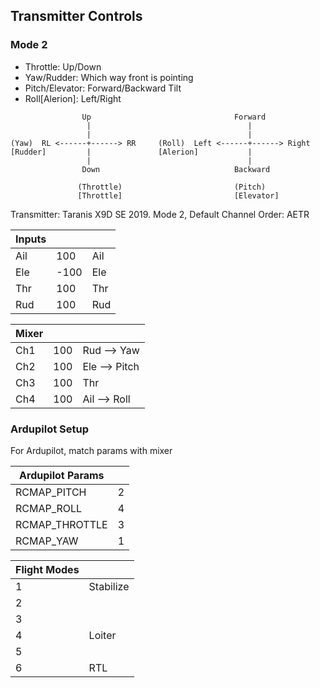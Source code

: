 
## Transmitter Controls

### Mode 2

- Throttle: Up/Down
- Yaw/Rudder: Which way front is pointing
- Pitch/Elevator: Forward/Backward Tilt
- Roll[Alerion]: Left/Right

```
                Up                                Forward
                 |                                   |
                 |                                   |
(Yaw)  RL <------+------> RR     (Roll)  Left <------+------> Right
[Rudder]         |               [Alerion]           |
                 |                                   |
                Down                              Backward   
                  
               (Throttle)                         (Pitch)
               [Throttle]                         [Elevator]       
```

Transmitter: Taranis X9D SE 2019.  Mode 2, Default Channel Order: AETR

| Inputs | | |
| - | - | - |
| Ail | 100 | Ail |
| Ele | -100 | Ele |
| Thr | 100 | Thr |
| Rud | 100 | Rud |

| Mixer | | |
| - | - | - |
| Ch1 | 100 | Rud --> Yaw |
| Ch2 | 100 | Ele --> Pitch |
| Ch3 | 100 | Thr |
| Ch4 | 100 | Ail --> Roll |

### Ardupilot Setup

For Ardupilot, match params with mixer

| Ardupilot Params | | 
| - | - |
| RCMAP_PITCH | 2 |
| RCMAP_ROLL | 4 |
| RCMAP_THROTTLE | 3 |
| RCMAP_YAW | 1 |

| Flight Modes | |
| - | - |
| 1 | Stabilize |
| 2 | | 
| 3 | |
| 4 | Loiter |
| 5 | |
| 6 | RTL |
